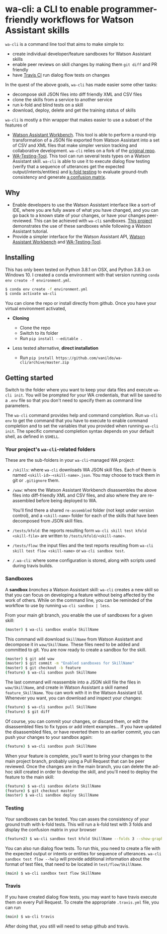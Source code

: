# wa-cli: a CLI to enable programmer-friendly workflows for Watson Assistant skills

`wa-cli` is a command line tool that aims to make simple to:

* create individual developer/feature sandboxes for Watson Assistant skills
* enable peer reviews on skill changes by making them `git diff` and PR friendly
* have [Travis CI](https://travis-ci.com/) run dialog flow tests on changes

In the quest of the above goals, `wa-cli` has made easier some other tasks:

* decompose skill JSON files into diff friendly XML and CSV files
* clone the skills from a service to another service
* run k-fold and blind tests on a skill
* download, deploy, delete and get the training status of skills

`wa-cli` is mostly a thin wrapper that makes easier to use a subset of the features of

* [Watson Assistant Workbench](https://github.com/xverges/watson-assistant-workbench).
  This tool is able to perform a round-trip transformation of a JSON file exported
  from Watson Assistant into a set of CSV and XML files that make simpler version
  tracking and collaborative development. `wa-cli` relies on a fork of the
  [original repo](https://github.com/IBM/watson-assistant-workbench).
* [WA-Testing-Tool](https://github.com/cognitive-catalyst/WA-Testing-Tool).
  This tool can run several tests types on a Watson Assistant skill.
  `wa-cli` is able to use it to execute dialog flow testing (verify that a sequence
  of utterances get the expected output/intents/entities) and [k-fold
  testing](https://github.com/cognitive-catalyst/WA-Testing-Tool/blob/master/examples/kfold.md)
  to evaluate ground-truth consistency and generate [a confusion
  matrix](https://github.com/cognitive-catalyst/WA-Testing-Tool/blob/master/examples/confusion-matrix.md).

## Why

* Enable developers to use the Watson Assistant interface like a sort-of IDE,
  where you are fully aware of what you have changed, and you can go back to
  a known state of your changes, or have your changes peer-reviewed.
  This can be achieved with `wa-cli` sandboxes.
  [This project](https://github.com/xverges/wa-cli-demo) demonstrates the use
  of these sandboxes while following a Watson Assistant tutorial.
* Provide a simpler interface for the Watson Assistant API, [Watson Assistant
  Workbench](https://github.com/xverges/watson-assistant-workbench) and
  [WA-Testing-Tool](https://github.com/cognitive-catalyst/WA-Testing-Tool).

## Installing

This has only been tested on Python 3.8.1 on OSX, and Python 3.8.3 on Windows 10.
I created a conda environment with that version running `conda env create -f environment.yml`.

<!-- markdownlint-disable MD014 -->
```bash
$ conda env create -f environment.yml
$ conda activate wa-cli
```

You can clone the repo or install directly from github. Once you have your
virtual environment activated,

* **Cloning**

  * Clone the repo
  * Switch to its folder
  * Run `pip install --editable .`

* Less tested alternative, **direct installation**

  * Run `pip install https://github.com/vanildo/wa-cli/archive/master.zip`

## Getting started

Switch to the folder where you want to keep your data files and
execute `wa-cli init`. You will be prompted for your WA credentials,
that will be saved to a `.env` file so that you don't need to specify
them as command line parameters.

The `wa-cli` command provides help and command completion. Run `wa-cli env`
to get the command that you have to execute to enable command completion
and to set the variables that you provided when running `wa-cli init`. The
specific command completion syntax depends on your default shell, as defined
in `$SHELL`.

### Your project's `wa-cli`-related folders

These are the sub-folders in your `wa-cli`-managed WA project:

* `/skills`: where `wa-cli` downloads WA JSON skill files. Each of them is
  named `<skill-id>-<skill-name>.json`. You may choose to track them in git
  or `.gitignore` them.
* `/waw`: where the Watson Assistant Workbench disassembles the above files
  into diff-friendly XML and CSV files, and also where they are re-assembled
  before being deployed to WA.

  You'll find there a shared `re-assembled` folder (not kept under version
  control), and a `<skill-name>` folder for each of the skills that have been
  decomposed from JSON skill files.
* `/tests/kfold`: the reports resulting form `wa-cli skill test kfold <skill-file>`
  are written to `/tests/kfold/<skill-name>`.
* `/tests/flow`: the input files and the test reports resulting from
  `wa-cli skill test flow <skill-name>` or `wa-cli sandbox test`.
* `/.wa-cli`: where some configuration is stored, along with scripts used
  during travis builds.

### Sandboxes

A **sandbox** _branches_ a Watson Assistant skill: `wa-cli` creates a new skill
so that you can focus on developing a feature without being affected by the work
of others. While on the command line, you can be reminded of the workflow to use
by running `wa-cli sandbox | less`.

From your main git branch, you enable the use of sandboxes for a given skill:

```bash
(master) $ wa-cli sandbox enable SkillName
```

This command will download `SkillName` from Watson Assistant and decompose it
in `waw/SkillName`. These files need to be added and committed to git. You are
now ready to create a sandbox for the skill.

```bash
(master) $ git add waw
(master) $ git commit -m "Enabled sandboxes for SkillName"
(master) $ git checkout -b feature
(feature) $ wa-cli sandbox push SkillName
```

The last command will reassemble into a JSON skill file the files in `waw/SkillName`,
and create in Watson Assistant a skill named `feature_SkillName`. You can work with it
in the Watson Assistant UI. Whenever you want, you can download and inspect your changes:

```bash
(feature) $ wa-cli sandbox pull SkillName
(feature) $ git diff
```

Of course, you can commit your changes, or discard them, or edit the disassembled files
to fix typos or add intent examples... If you have updated the disassembled files, or have
reverted them to an earlier commit, you can push your changes to your sandbox again:

```bash
(feature) $ wa-cli sandbox push SkillName
```

When your feature is complete, you'll want to bring your changes to the main
project branch, probably using a Pull Request that can be peer reviewed. Once
the changes are in the main branch, you can delete the ad-hoc skill created in
order to develop the skill, and you'll need to deploy the feature to the main
skill:

```bash
(feature) $ wa-cli sandbox delete SkillName
(feature) $ git checkout master
(master) $ wa-cli sandbox deploy SkillName
```

### Testing

Your sandboxes can be tested. You can asses the consistency of your ground truth
with k-fold tests. This will run a k-fold test with 3 folds and display the confusion
matrix in your browser

```bash
(feature2) $ wa-cli sandbox test kfold SkillName --folds 3 --show-graphics
```

You can also run dialog flow tests. To run this, you need to create a file with
the expected output or intents or entities for sequence of utterances.
`wa-cli sandbox test flow --help` will provide additional information about the
format of test files, that need to be located in `test/flow/SkillName`.

```bash
(main) $ wa-cli sandbox test flow SkillName
```

### Travis

If you have created dialog flow tests, you may want to have travis execute them
on every Pull Request. To create the appropriate `.travis.yml` file, you can run

```bash
(main) $ wa-cli travis
```

After doing that, you still will need to setup github and travis.
